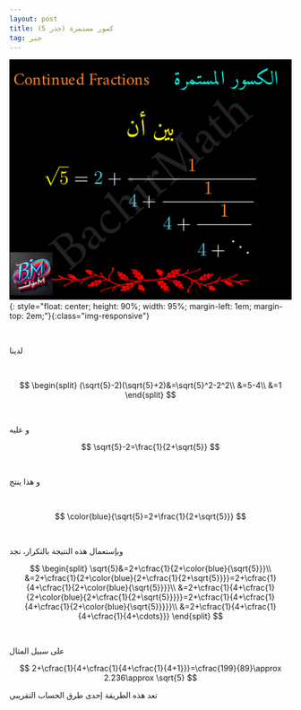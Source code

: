 ```yaml
---
layout: post
title: كسور مستمرة (جذر 5)
tag: جبر
---
```


![sqrt5.png](/images/sqrt5.png){: style="float: center; 
height: 90%; width: 95%; margin-left: 1em; margin-top: 2em;"}{:class="img-responsive"}

<br>

لدينا

<br>

$$
\begin{split}
(\sqrt{5}-2)(\sqrt{5}+2)&=\sqrt{5}^2-2^2\\
&=5-4\\
&=1
\end{split}
$$

<br>

 و عليه
<br>

$$
\sqrt{5}-2=\frac{1}{2+\sqrt{5}}
$$

<br>

و هذا ينتج

<br>

$$
\color{blue}{\sqrt{5}=2+\frac{1}{2+\sqrt{5}}}
$$

<br>

وبإستعمال هذه النتيجة بالتكرار، نجد

$$
\begin{split}
\sqrt{5}&=2+\cfrac{1}{2+\color{blue}{\sqrt{5}}}\\
&=2+\cfrac{1}{2+\color{blue}{2+\cfrac{1}{2+\sqrt{5}}}}=2+\cfrac{1}{4+\cfrac{1}{2+\color{blue}{\sqrt{5}}}}\\
&=2+\cfrac{1}{4+\cfrac{1}{2+\color{blue}{2+\cfrac{1}{2+\sqrt{5}}}}}=2+\cfrac{1}{4+\cfrac{1}{4+\cfrac{1}{2+\color{blue}{\sqrt{5}}}}}\\
&=2+\cfrac{1}{4+\cfrac{1}{4+\cfrac{1}{4+\cdots}}}
\end{split}
$$

<br>

على سبيل المثال

$$
2+\cfrac{1}{4+\cfrac{1}{4+\cfrac{1}{4+1}}}=\cfrac{199}{89}\approx 2.236\approx \sqrt{5}
$$

تعد هذه الطريقة إحدى طرق الحساب التقريبي






